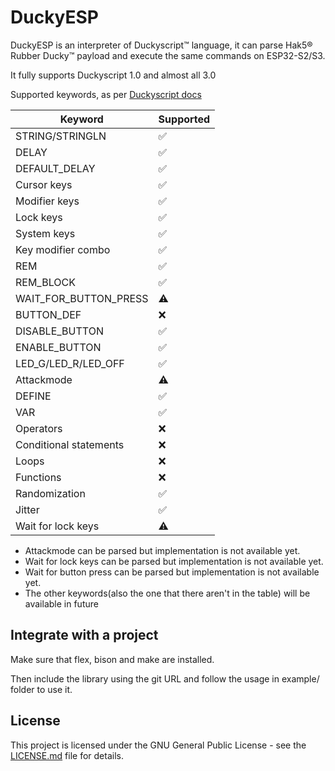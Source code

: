 # DuckyESP

DuckyESP is an interpreter of Duckyscript™ language, it can parse Hak5® Rubber Ducky™ payload and execute the same commands on ESP32-S2/S3. 

It fully supports Duckyscript 1.0 and almost all 3.0

Supported keywords, as per [Duckyscript docs](https://docs.hak5.org/hak5-usb-rubber-ducky/duckyscript-tm-quick-reference)

|         Keyword        |      Supported     |
| ---------------------- | ------------------ |
|     STRING/STRINGLN    | :white_check_mark: |
|           DELAY        | :white_check_mark: |
|      DEFAULT_DELAY     | :white_check_mark: |
|        Cursor keys     | :white_check_mark: |
|       Modifier keys    | :white_check_mark: |
|         Lock keys      | :white_check_mark: |
|       System keys      | :white_check_mark: |
|  Key modifier combo    | :white_check_mark: |
|           REM          | :white_check_mark: |
|        REM_BLOCK       | :white_check_mark: |
| WAIT_FOR_BUTTON_PRESS  | 	:warning:     |
|        BUTTON_DEF      |         :x:        |
|     DISABLE_BUTTON     | :white_check_mark: |
|      ENABLE_BUTTON     | :white_check_mark: |
| LED_G/LED_R/LED_OFF    | :white_check_mark: |
|        Attackmode      |      :warning:     |
|          DEFINE        | :white_check_mark: |
|           VAR          | :white_check_mark: |
|        Operators       |         :x:        |
| Conditional statements |         :x:        |
|          Loops         |         :x:        |
|         Functions      |         :x:        |
|      Randomization     | :white_check_mark: |
|         Jitter         | :white_check_mark: |
|   Wait for lock keys   |      :warning:     |

- Attackmode can be parsed but implementation is not available yet. 
- Wait for lock keys can be parsed but implementation is not available yet.
- Wait for button press can be parsed but implementation is not available yet.
- The other keywords(also the one that there aren't in the table) will be available in future

## Integrate with a project

Make sure that flex, bison and make are installed.

Then include the library using the git URL and follow the usage in example/ folder to use it.

## License

This project is licensed under the GNU General Public License - see the [LICENSE.md](LICENSE.md) file for details.

